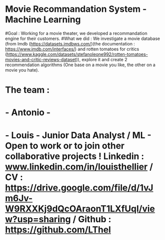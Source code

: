 # **Movie Recommandation System - Machine Learning**
#Goal :
  Working for a movie theater, we developed a recommandation engine for their customers.
#What we did : 
  We investigate a movie database (from Imdb (https://datasets.imdbws.com/)(the documentation : https://www.imdb.com/interfaces/) and rotten tomatoes for critics (https://www.kaggle.com/datasets/stefanoleone992/rotten-tomatoes-movies-and-critic-reviews-dataset)), explore it and create 2
recommendation algorithms (One base on a movie you like, the other on a movie you hate).
# The team :
#    - Antonio -
#    - Louis - Junior Data Analyst / ML - Open to work or to join other collaborative projects ! Linkedin : www.linkedin.com/in/louisthellier / CV : https://drive.google.com/file/d/1vJm6Jv-W9RXXKj9dQcOAraonT1LXfUqI/view?usp=sharing / Github : https://github.com/LThel
